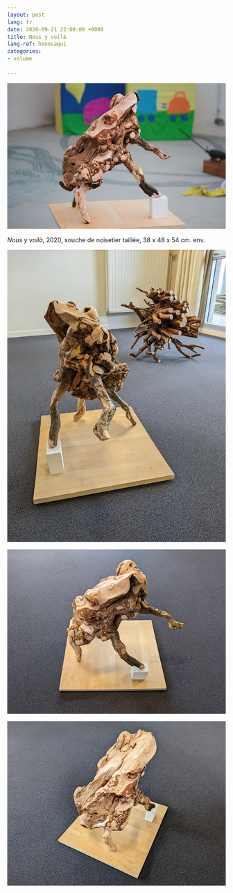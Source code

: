 ```yaml
---
layout: post
lang: fr
date: 2020-09-21 22:00:00 +0000
title: Nous y voilà
lang-ref: henosaqui
categories:
- volume

---
```

![](/imgs/skuldur-30-up.jpg)

_Nous y voilà_, 2020, souche de noisetier taillée, 38 x 48 x 54 cm. env.

![](/imgs/pxl_20221110_132430281-night-up.jpg)

![](/imgs/pxl_20221110_125804532-night-up.jpg)

![](/imgs/pxl_20221110_132043070-night-up.jpg)